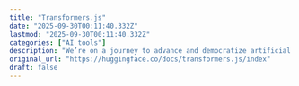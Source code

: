 ```yaml
---
title: "Transformers.js"
date: "2025-09-30T00:11:40.332Z"
lastmod: "2025-09-30T00:11:40.332Z"
categories: ["AI tools"]
description: "We’re on a journey to advance and democratize artificial intelligence through open source and open science."
original_url: "https://huggingface.co/docs/transformers.js/index"
draft: false
---
```

